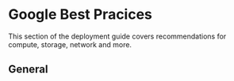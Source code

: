 # Google Best Pracices

This section of the deployment guide covers recommendations for compute, storage, network and more.

## General
